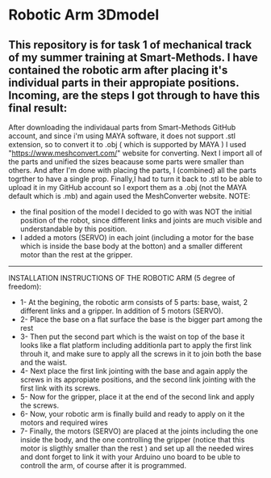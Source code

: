 # Robotic Arm 3Dmodel
This repository is for task 1 of mechanical track of my summer training at Smart-Methods.
I have contained the robotic arm after placing it's individual parts in their appropiate positions. Incoming, are the steps I got through to have this final result:
-----------------------------------------------------------------------------------------------------------------------------------------

After downloading the individaual parts from Smart-Methods GitHub account, and since i'm using MAYA software, it does not support .stl extension, so to convert it to .obj ( which is supported by MAYA ) I used "https://www.meshconvert.com/" website for converting.
Next I import all of the parts and unified the sizes beacause some parts were smaller than others.
And after I'm done with placing the parts, I (combined) all the parts togrther to have a single prop. 
Finally,I had to turn it back to .stl to be able to upload it in my GitHub account so I export them as a .obj (not the MAYA default which is .mb) and again used the MeshConverter website.
NOTE:
- the final position of the model I decided to go with was NOT the initial position of the robot, since different links and joints are much visible and understandable by this position.
- I added a motors (SERVO) in each joint (including a motor for the base which is inside the base body at the botton) and a smaller different motor than the rest at the gripper.
-----------------------------------------------------------------------------------------------------------------------------------------

INSTALLATION INSTRUCTIONS OF THE ROBOTIC ARM (5 degree of freedom):
- 1- At the begining, the robotic arm consists of 5 parts: base, waist, 2 different links and a gripper. In addition of 5 motors (SERVO).
- 2- Place the base on a flat surface the base is the bigger part among the rest
- 3- Then put the second part which is the waist on top of the base it looks like a flat platform including additionla part to apply the first link throuh it, and make sure to apply all the screws in it to join both the base and the waist.
- 4- Next place the first link jointing with the base and again apply the screws in its appropiate positions, and the second link jointing with the first link with its screws.
- 5- Now for the gripper, place it at the end of the second link and apply the screws. 
- 6- Now, your robotic arm is finally build and ready to apply on it the motors and required wires 
- 7- Finally, the motors (SERVO) are placed at the joints including the one inside the body, and the one controlling the gripper (notice that this motor is sligthly smaller than the rest ) and set up all the needed wires and dont forget to link it with your Arduino uno board to be uble to controll the arm, of course after it is programmed.
